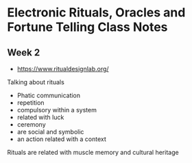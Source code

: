 # Electronic Rituals, Oracles and Fortune Telling Class Notes

## Week 2
* https://www.ritualdesignlab.org/

Talking about rituals
* Phatic communication
* repetition
* compulsory within a system
* related with luck
* ceremony
* are social and symbolic
* an action related with a context

Rituals are related with muscle memory and cultural heritage
